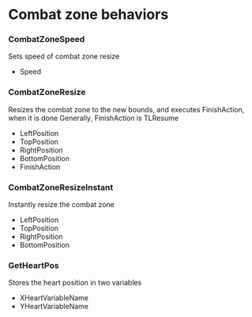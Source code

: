 # Combat zone behaviors

### CombatZoneSpeed ###
Sets speed of combat zone resize

* Speed

### CombatZoneResize ###
Resizes the combat zone to the new bounds, and executes FinishAction, when it is done
Generally¸ FinishAction is TLResume

* LeftPosition
* TopPosition
* RightPosition
* BottomPosition
* FinishAction

### CombatZoneResizeInstant ###
Instantly resize the combat zone

* LeftPosition
* TopPosition
* RightPosition
* BottomPosition

### GetHeartPos ###
Stores the heart position in two variables

* XHeartVariableName
* YHeartVariableName
